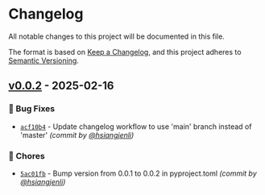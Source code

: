 # Changelog
All notable changes to this project will be documented in this file.

The format is based on [Keep a Changelog](https://keepachangelog.com/en/1.0.0/),
and this project adheres to [Semantic Versioning](https://semver.org/spec/v2.0.0.html).

## [v0.0.2] - 2025-02-16
### :bug: Bug Fixes
- [`acf10b4`](https://github.com/hsiangjenli/python-package-template/commit/acf10b4aa106d17be86c9ee52a508746c5b04815) - Update changelog workflow to use 'main' branch instead of 'master' *(commit by [@hsiangjenli](https://github.com/hsiangjenli))*

### :wrench: Chores
- [`5ac01fb`](https://github.com/hsiangjenli/python-package-template/commit/5ac01fb390f5ac5550e6c780ae52120f0c15b9f1) - Bump version from 0.0.1 to 0.0.2 in pyproject.toml *(commit by [@hsiangjenli](https://github.com/hsiangjenli))*

[v0.0.2]: https://github.com/hsiangjenli/python-package-template/compare/v0.0.1...v0.0.2
